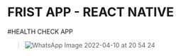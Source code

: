 # FRIST APP - REACT NATIVE

#HEALTH CHECK APP
> ![WhatsApp Image 2022-04-10 at 20 54 24](https://user-images.githubusercontent.com/95484968/162645423-a05d4113-dabe-4eb2-9494-177bfd7e46ed.jpeg)
